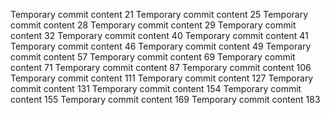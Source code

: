 Temporary commit content 21
Temporary commit content 25
Temporary commit content 28
Temporary commit content 29
Temporary commit content 32
Temporary commit content 40
Temporary commit content 41
Temporary commit content 46
Temporary commit content 49
Temporary commit content 57
Temporary commit content 69
Temporary commit content 71
Temporary commit content 87
Temporary commit content 106
Temporary commit content 111
Temporary commit content 127
Temporary commit content 131
Temporary commit content 154
Temporary commit content 155
Temporary commit content 169
Temporary commit content 183
